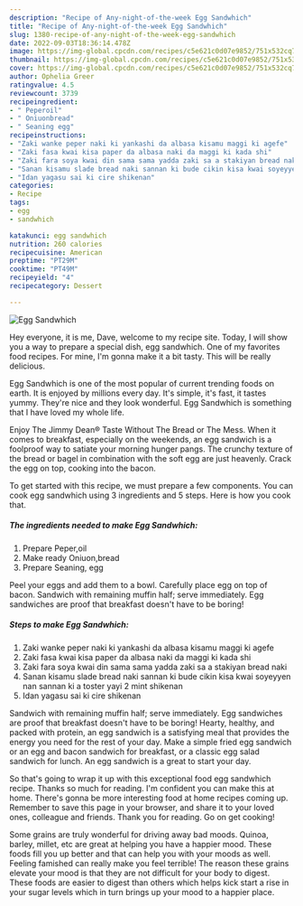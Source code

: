 ```yaml
---
description: "Recipe of Any-night-of-the-week Egg Sandwhich"
title: "Recipe of Any-night-of-the-week Egg Sandwhich"
slug: 1380-recipe-of-any-night-of-the-week-egg-sandwhich
date: 2022-09-03T18:36:14.478Z
image: https://img-global.cpcdn.com/recipes/c5e621c0d07e9852/751x532cq70/egg-sandwhich-recipe-main-photo.jpg
thumbnail: https://img-global.cpcdn.com/recipes/c5e621c0d07e9852/751x532cq70/egg-sandwhich-recipe-main-photo.jpg
cover: https://img-global.cpcdn.com/recipes/c5e621c0d07e9852/751x532cq70/egg-sandwhich-recipe-main-photo.jpg
author: Ophelia Greer
ratingvalue: 4.5
reviewcount: 3739
recipeingredient:
- " Peperoil"
- " Oniuonbread"
- " Seaning egg"
recipeinstructions:
- "Zaki wanke peper naki ki yankashi da albasa kisamu maggi ki agefe"
- "Zaki fasa kwai kisa paper da albasa naki da maggi ki kada shi"
- "Zaki fara soya kwai din sama sama yadda zaki sa a stakiyan bread naki"
- "Sanan kisamu slade bread naki sannan ki bude cikin kisa kwai soyeyyen nan sannan ki a toster yayi 2 mint shikenan"
- "Idan yagasu sai ki cire shikenan"
categories:
- Recipe
tags:
- egg
- sandwhich

katakunci: egg sandwhich 
nutrition: 260 calories
recipecuisine: American
preptime: "PT29M"
cooktime: "PT49M"
recipeyield: "4"
recipecategory: Dessert

---
```



![Egg Sandwhich](https://img-global.cpcdn.com/recipes/c5e621c0d07e9852/751x532cq70/egg-sandwhich-recipe-main-photo.jpg)

Hey everyone, it is me, Dave, welcome to my recipe site. Today, I will show you a way to prepare a special dish, egg sandwhich. One of my favorites food recipes. For mine, I'm gonna make it a bit tasty. This will be really delicious.

Egg Sandwhich is one of the most popular of current trending foods on earth. It is enjoyed by millions every day. It's simple, it's fast, it tastes yummy. They're nice and they look wonderful. Egg Sandwhich is something that I have loved my whole life.

Enjoy The Jimmy Dean® Taste Without The Bread or The Mess. When it comes to breakfast, especially on the weekends, an egg sandwich is a foolproof way to satiate your morning hunger pangs. The crunchy texture of the bread or bagel in combination with the soft egg are just heavenly. Crack the egg on top, cooking into the bacon.


To get started with this recipe, we must prepare a few components. You can cook egg sandwhich using 3 ingredients and 5 steps. Here is how you cook that.

<!--inarticleads1-->

##### The ingredients needed to make Egg Sandwhich:

1. Prepare  Peper,oil
1. Make ready  Oniuon,bread
1. Prepare  Seaning, egg


Peel your eggs and add them to a bowl. Carefully place egg on top of bacon. Sandwich with remaining muffin half; serve immediately. Egg sandwiches are proof that breakfast doesn&#39;t have to be boring! 

<!--inarticleads2-->

##### Steps to make Egg Sandwhich:

1. Zaki wanke peper naki ki yankashi da albasa kisamu maggi ki agefe
1. Zaki fasa kwai kisa paper da albasa naki da maggi ki kada shi
1. Zaki fara soya kwai din sama sama yadda zaki sa a stakiyan bread naki
1. Sanan kisamu slade bread naki sannan ki bude cikin kisa kwai soyeyyen nan sannan ki a toster yayi 2 mint shikenan
1. Idan yagasu sai ki cire shikenan


Sandwich with remaining muffin half; serve immediately. Egg sandwiches are proof that breakfast doesn&#39;t have to be boring! Hearty, healthy, and packed with protein, an egg sandwich is a satisfying meal that provides the energy you need for the rest of your day. Make a simple fried egg sandwich or an egg and bacon sandwich for breakfast, or a classic egg salad sandwich for lunch. An egg sandwich is a great to start your day. 

So that's going to wrap it up with this exceptional food egg sandwhich recipe. Thanks so much for reading. I'm confident you can make this at home. There's gonna be more interesting food at home recipes coming up. Remember to save this page in your browser, and share it to your loved ones, colleague and friends. Thank you for reading. Go on get cooking!

Some grains are truly wonderful for driving away bad moods. Quinoa, barley, millet, etc are great at helping you have a happier mood. These foods fill you up better and that can help you with your moods as well. Feeling famished can really make you feel terrible! The reason these grains elevate your mood is that they are not difficult for your body to digest. These foods are easier to digest than others which helps kick start a rise in your sugar levels which in turn brings up your mood to a happier place.
